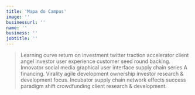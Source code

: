 ```yaml
---
title: 'Mapa do Campus'
image: ''
businessurl: ''
name: ''
business: ''
jobtitle: ''
---
```


> Learning curve return on investment twitter traction accelerator client angel investor user experience customer seed round backing. Innovator social media graphical user interface supply chain series A financing. Virality agile development ownership investor research & development focus. Incubator supply chain network effects success paradigm shift crowdfunding client research & development.

